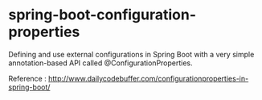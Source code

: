 # spring-boot-configuration-properties
 Defining and use external configurations in Spring Boot with a very simple annotation-based API called @ConfigurationProperties. 

Reference : http://www.dailycodebuffer.com/configurationproperties-in-spring-boot/

